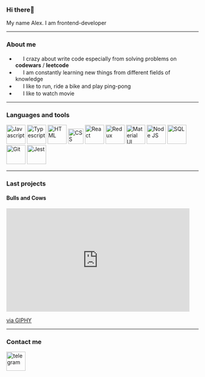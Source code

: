 ### Hi there👋
My name Alex. I am frontend-developer
<hr>
<h3>About me</h3>
<ul>
  <li>
    <img src="https://cdn1.iconfinder.com/data/icons/data-science-flat-1/64/programming-developer-backend-laptop-algorithm-256.png" style="width:16px"/>
        I crazy about write code especially from solving problems on <b>codewars</b> / <b>leetcode</b>
  </li>
  <li>
    <img src="https://cdn3.iconfinder.com/data/icons/education-science-vol-1-1/512/reading_book_read_learn-256.png" style="width:16px"/>
        I am constantly learning new things from different fields of knowledge
  </li>
  <li>
    <img src="https://cdn1.iconfinder.com/data/icons/hobbies-filled-outline-1/340/bike_bicycle_sport_cycle_ride_wheel_activity_vehicle_lifestyle_biking-256.png" style="width:16px"/>
        I like to run, ride a bike and play ping-pong
  </li>
  <li>
    <img src="https://cdn2.iconfinder.com/data/icons/halloween-24/64/_Serial_Killer-256.png" style="width:16px"/>
        I like to watch movie
  </li>
</ul>
<hr>
<h3>Languages and tools</h3>
<div>
<img src="https://cdn2.iconfinder.com/data/icons/designer-skills/128/code-programming-javascript-software-develop-command-language-256.png" style="height:50px" title="Javascript"/>
<img src="https://user-images.githubusercontent.com/88939164/157068280-ed2b3177-4295-4967-85f1-fb5c161e0252.png" style="height:50px" title="Typescript"/>
<img src="https://cdn.pixabay.com/photo/2017/08/05/11/16/logo-2582748_1280.png" style="height:50px" title="HTML"/>
<img src="https://upload.wikimedia.org/wikipedia/commons/thumb/7/70/Devicon-css3-plain.svg/1200px-Devicon-css3-plain.svg.png" style="height:40px" title="CSS"/>
<img src="https://cdn0.iconfinder.com/data/icons/logos-brands-in-colors/128/react-256.png" style="width:50px" title="React"/>
<img src="https://yandex-images.clstorage.net/5hHu3E182/602bddXlZo/Kyi1--uwMARDSuOOBELEFtS_fb_mGYwatN_URPNKLGj-5CpO1XblQVuaRXLsSY5GFmqBblECut6J8Fy3RERIPWxw9rfwrn8OQkrggw1ZzRHft3K34g2LGOyIz0D_WyM95fVzTO9IwmEppz9GlW2jbFc43m4NTaCdmZ5nujQEMWE2OavX1blvBVVTmo4xVsEY-dRbl_pZv0aH_71T1H5pPNrOCwTGfvJUOJcBZrNzknFpGsVAC3rHga2xVvEzCxNiKgGo4v2NVyhIWp2SKH3COOj0WpTdf4JGqPWRUNFIThPc4Dsw0230QhuqBl6rYo9DViH1aTlPwaOkqED0GRAUQRcri-zbt0QGcHiFry5Z9xTVwX6-91KgVZT0i1fQSUEP7OQaHulcwm0blhtNqFuhU1cc6XoBYcGOiJF9yDU0D0MYB5n-0ql7EWZwvYQhTvYdy9Z0qepYsUeV4rhY105qP_v2IjrIbsJjDLolfK5hrnVKHv5PPmDmjbWteegoNT9nPyCy49iQXBNfW6KvMGbhPu_mVpzUZ4Z3j_WQbftdXBHf6Dkr-G7TWhGXNFOwSbtxZA_qZh1UzYOvjGnYOCQDcSsdmfb7hlswTWu1sg5kzgLv3GCp2GedSbHfjkbTQlsxx8IlBdtUxEcnnSh2jnmZb0wq-UMPY_2tqKh1_zwQOHA4M4Pp_Zl2O0ZJo5AgRuob3OhdlcJEqmuJ17FD625NN_7TCS71YOdzMrcde4lErFBhC95mBHT8iZyOcdQUJQteKySV8uObdw9XWIiyKF_QMefWW7L0f6xCsfKnRfd6TjPe5yMqxHDRZj2yP0KdSIlgSB7eQj5z6Z-WlXb0PTc8WBskq9P3mVwBbHCunAd18T3uyWuM02Swc6z_ulvZYHs92dc5GdNixE4FnhNFuGGMbncWwUM4V8WftqNQ7DkbI3oTLpDR0LdSCFNan5QgQfc-4MZFrv9Av1OK7KJy3UU" style="height:50px" title="Redux"/>
<img src="https://avatars.mds.yandex.net/i?id=67730794e9559bc3872fdec07c4afd74-5616093-images-thumbs&n=13&exp=1" style="height:50px" title="Material UI"/>
<img src="https://miro.medium.com/max/1200/1*KLFAndcuvaQ3uteqw_Qqkg.png" height=50 title="Node JS"/>
<img src="https://cdn-images-1.medium.com/max/1024/1*6TVqvzvetBgpFlUIUtx0QA.jpeg" style="height:50px" title="SQL"/>
<img src="https://avatars.mds.yandex.net/get-zen_doc/1101877/pub_5c1008a546ef5c00aaa82375_5c1008b446ef5c00aaa82377/orig" style="height:50px" title="Git"/>
<img src="https://res.cloudinary.com/practicaldev/image/fetch/s--UHNYqALK--/c_imagga_scale,f_auto,fl_progressive,h_500,q_auto,w_1000/https://dev-to-uploads.s3.amazonaws.com/uploads/articles/pcke3bhzth9o9joublyv.png" style="height:50px" title="Jest"/>
</div>
<hr>
<h3>Last projects</h3>
<h4>Bulls and Cows</h4>
<iframe src="https://giphy.com/embed/KEPCpHVmOHcWdInmN5" width="480" height="271" frameBorder="0" class="giphy-embed" allowFullScreen></iframe><p><a href="https://giphy.com/gifs/KEPCpHVmOHcWdInmN5">via GIPHY</a></p>
<hr>
<h3>Contact me</h3>
<a href="https://t.me/Alexey_Gunin"><img src="https://eam.su/wp-content/uploads/tg.png" alt="telegram" height=50/></a>
